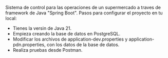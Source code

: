 Sistema de control para las operaciones de un supermercado a traves de framework de Java "Spring Boot".
Pasos para configurar el proyecto en tu local:
- Tienes la versin de Java 21.
- Empieza creando la base de datos en PostgreSQL.
- Modificar los archivos de application-dev.properties y application-pdn.properties, 
con los datos de la base de datos.
- Realiza pruebas desde Postman.
